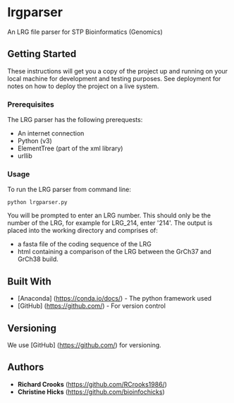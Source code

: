 # lrgparser
An LRG file parser for STP Bioinformatics (Genomics)

## Getting Started

These instructions will get you a copy of the project up and running on your local machine for development and testing purposes. See deployment for notes on how to deploy the project on a live system.

### Prerequisites

The LRG parser has the following prerequests:
* An internet connection
* Python (v3)
* ElementTree (part of the xml library)
* urllib

### Usage

To run the LRG parser from command line:

```
python lrgparser.py
```

You will be prompted to enter an LRG number. This should only be the number of the LRG, for example for LRG_214, enter '214'. The output is placed into the working directory and comprises of:
* a fasta file of the coding sequence of the LRG
* html containing a comparison of the LRG between the GrCh37 and GrCh38 build. 

## Built With

* [Anaconda] (https://conda.io/docs/) - The python framework used
* [GitHub] (https://github.com/) - For version control

## Versioning

We use [GitHub] (https://github.com/) for versioning.

## Authors

* **Richard Crooks** (https://github.com/RCrooks1986/)
* **Christine Hicks** (https://github.com/bioinfochicks)
